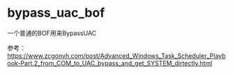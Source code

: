 # bypass_uac_bof
一个普通的BOF用来BypassUAC

参考：https://www.zcgonvh.com/post/Advanced_Windows_Task_Scheduler_Playbook-Part.2_from_COM_to_UAC_bypass_and_get_SYSTEM_dirtectly.html
